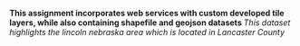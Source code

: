 <b> This assignment incorporates web services with custom developed tile layers, while also containing shapefile and geojson datasets </b>
<i> This dataset highlights the lincoln nebraska area which is located in Lancaster County </i>
